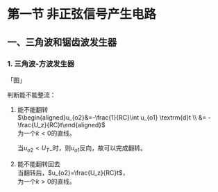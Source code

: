 # 第一节 非正弦信号产生电路

## 一、三角波和锯齿波发生器

### 1. 三角波-方波发生器

「图」

判断能不能整流：

1. 能不能翻转  
   $\begin{aligned}u_{o2}&=-\frac{1}{RC}\int u_{o1} \textrm{d}t \\ &= -\frac{U_z}{RC}t\end{aligned}$  
   为一个$k<0$的直线。

   当$u_{o2}<U_{T-}$时，则$u_{o1}$反向，故可以完成翻转。
2. 能不能翻转回去  
   当翻转后，$u_{o2}=\frac{U_z}{RC}t$，  
   为一个$k>0$的直线。
